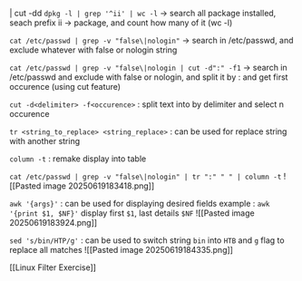 | cut -dd
`dpkg -l | grep '^ii' | wc -l` -> search all package installed, seach prefix ii -> package, and count how many of it (wc -l)

`cat /etc/passwd | grep -v "false\|nologin"` -> search in /etc/passwd, and exclude whatever with false or nologin string

`cat /etc/passwd | grep -v "false\|nologin | cut -d":" -f1` -> search in /etc/passwd and exclude with false or nologin, and split it by : and get first occurence (using cut feature)

`cut -d<delimiter> -f<occurence>` : split text into by delimiter and select n occurence

`tr <string_to_replace> <string_replace>` : can be used for replace string with another string

`column -t` : remake display into table

`cat /etc/passwd | grep -v "false\|nologin" | tr ":" " " | column -t`
![[Pasted image 20250619183418.png]]

`awk '{args}'` : can be used for displaying desired fields
example : `awk '{print $1, $NF}'` display first `$1`, last details `$NF`
![[Pasted image 20250619183924.png]]

`sed 's/bin/HTP/g'` : can be used to switch string `bin` into `HTB` and `g` flag to replace all matches
![[Pasted image 20250619184335.png]]

[[Linux Filter Exercise]]
